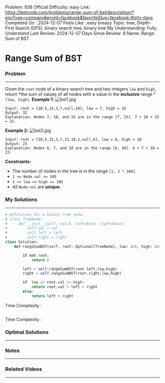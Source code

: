 Problem: 938
Official Difficulty: easy
Link: https://leetcode.com/problems/range-sum-of-bst/description/?envType=company&envId=facebook&favoriteSlug=facebook-thirty-days
Completed On : 2024-12-07
Feels Like : easy breazy
Topic: tree, Depth-First Search (DFS), binary search tree, binary tree
My Understanding: Fully Understand
Last Review: 2024-12-07
Days Since Review: 8
Name: Range Sum of BST

# Range Sum of BST
### Problem
___
Given the `root` node of a binary search tree and two integers `low` and `high`, return *the sum of values of all nodes with a value in the ****inclusive**** range *`[low, high]`.
**Example 1:**
![bst1.jpg](https://assets.leetcode.com/uploads/2020/11/05/bst1.jpg)
```plain text
Input: root = [10,5,15,3,7,null,18], low = 7, high = 15
Output: 32
Explanation: Nodes 7, 10, and 15 are in the range [7, 15]. 7 + 10 + 15 = 32.
```
**Example 2:**
![bst2.jpg](https://assets.leetcode.com/uploads/2020/11/05/bst2.jpg)
```plain text
Input: root = [10,5,15,3,7,13,18,1,null,6], low = 6, high = 10
Output: 23
Explanation: Nodes 6, 7, and 10 are in the range [6, 10]. 6 + 7 + 10 = 23.
```
**Constraints:**
- The number of nodes in the tree is in the range `[1, 2 * 104]`.
- `1 <= Node.val <= 105`
- `1 <= low <= high <= 105`
- All `Node.val` are **unique**.
### My Solutions
___
```python
# Definition for a binary tree node.
# class TreeNode:
#     def __init__(self, val=0, left=None, right=None):
#         self.val = val
#         self.left = left
#         self.right = right
class Solution:
    def rangeSumBST(self, root: Optional[TreeNode], low: int, high: int) -> int:

        if not root:
            return 0

        left = self.rangeSumBST(root.left,low,high)
        right = self.rangeSumBST(root.right,low,high)

        if  low <= root.val <= high:
            return root.val + left + right
        else:
            return left + right
```

Time Complexity :
```python

```

Time Complexity : 
### Optimal Solutions
___

### Notes
___
 
### Related Videos 
___
[]()